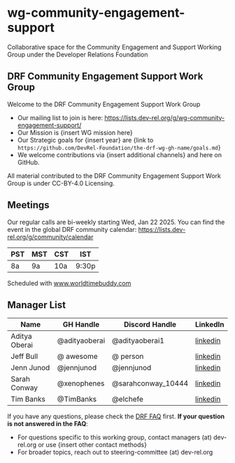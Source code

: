 # wg-community-engagement-support
Collaborative space for the Community Engagement and Support Working Group under the Developer Relations Foundation

## DRF Community Engagement Support Work Group

Welcome to the DRF Community Engagement Support Work Group

- Our mailing list to join is here: https://lists.dev-rel.org/g/wg-community-engagement-support/
- Our Mission is {insert WG mission here}
- Our Strategic goals for {insert year} are {link to `https://github.com/DevRel-Foundation/the-drf-wg-gh-name/goals.md`}
- We welcome contributions via {insert additional channels} and here on GitHub.

All material contributed to the DRF Community Engagement Support Work Group is under CC-BY-4.0 Licensing.

## Meetings

Our regular calls are bi-weekly starting Wed, Jan 22 2025. You can find the event in the global DRF community calendar: https://lists.dev-rel.org/g/community/calendar

|  PST | MST |  CST |  IST  | 
|    ---   |     ---   |      ---        |     ---    |
|    8a   |     9a   |      10a        |     9:30p    |


Scheduled with www.worldtimebuddy.com


## Manager List

|    Name  | GH Handle |  Discord Handle |  LinkedIn  | 
|    ---   |     ---   |      ---        |     ---    |
| Aditya Oberai | @adityaoberai | @adityaoberai1 | [linkedin](https://www.linkedin.com/in/adityaoberai1/) |
| Jeff Bull | @ awesome | @ person | [linkedin](https://www.linkedin.com/in/jeffbulltech/) |
| Jenn Junod | @jennjunod | @jennjunod | [linkedin](https://www.linkedin.com/in/jennjunod/) |
| Sarah Conway | @xenophenes | @sarahconway_10444 | [linkedin](https://www.linkedin.com/in/sarah-conway-05785570/) |
| Tim Banks | @TimBanks | @elchefe | [linkedin](https://www.linkedin.com/in/timjb/) |


If you have any questions, please check the [DRF FAQ](https://github.com/DevRel-Foundation#faq) first. **If your question is not answered in the FAQ**:

- For questions specific to this working group, contact managers (at) dev-rel.org or use {insert other contact methods}
- For broader topics, reach out to steering-committee (at) dev-rel.org
